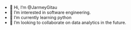 - 👋 Hi, I’m @JarmeyGitau
- 👀 I’m interested in software engineering.
- 🌱 I’m currently learning python
- 💞️ I’m looking to collaborate on data analytics in the future.

<!---
JarmeyGitau/JarmeyGitau is a ✨ special ✨ repository because its `README.md` (this file) appears on your GitHub profile.
You can click the Preview link to take a look at your changes.
--->

